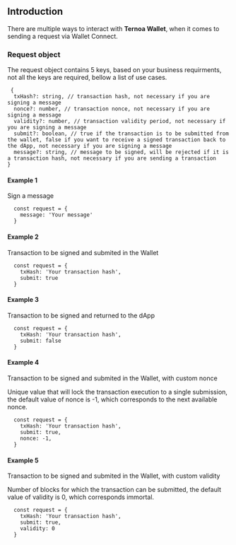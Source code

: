 ## Introduction

There are multiple ways to interact with **Ternoa Wallet**, when it comes to sending a request via Wallet Connect.

### Request object

The request object contains 5 keys, based on your business requirments, not all the keys are required, bellow a list of use cases.

```
 {
  txHash?: string, // transaction hash, not necessary if you are signing a message
  nonce?: number, // transaction nonce, not necessary if you are signing a message
  validity?: number, // transaction validity period, not necessary if you are signing a message
  submit?: boolean, // true if the transaction is to be submitted from the wallet, false if you want to receive a signed transaction back to the dApp, not necessary if you are signing a message
  message?: string, // message to be signed, will be rejected if it is a transaction hash, not necessary if you are sending a transaction
}
```

#### Example 1
Sign a message

```
  const request = {
    message: 'Your message'
  }
```

#### Example 2
Transaction to be signed and submited in the Wallet

```
  const request = {
    txHash: 'Your transaction hash',
    submit: true
  }
```

#### Example 3
Transaction to be signed and returned to the dApp

```
  const request = {
    txHash: 'Your transaction hash',
    submit: false
  }
```

#### Example 4
Transaction to be signed and submited in the Wallet, with custom nonce

Unique value that will lock the transaction execution to a single submission, the default value of nonce is -1, which corresponds to the next available nonce.

```
  const request = {
    txHash: 'Your transaction hash',
    submit: true,
    nonce: -1,
  }
```

#### Example 5
Transaction to be signed and submited in the Wallet, with custom validity

Number of blocks for which the transaction can be submitted, the default value of validity is 0, which corresponds immortal.

```
  const request = {
    txHash: 'Your transaction hash',
    submit: true,
    validity: 0
  }
```

